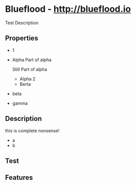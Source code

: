 # Blueflood - http://blueflood.io
Test Description

## Properties
- 1
- Alpha
  Part of alpha
  
  Still Part of alpha
  - Alpha 2
  - Berta
- beta
- gamma

## Description
this is complete nonsense!
- a
- b

## Test
## Features